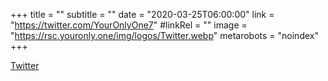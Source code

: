 +++
title = ""
subtitle = ""
date = "2020-03-25T06:00:00"
link = "https://twitter.com/YourOnlyOne7"
#linkRel = ""
image = "https://rsc.youronly.one/img/logos/Twitter.webp"
metarobots = "noindex"
+++

<a href="https://twitter.com/YourOnlyOne7" rel="me noopener external nofollow" referrerpolicy="strict-origin-when-cross-origin">Twitter</a>
